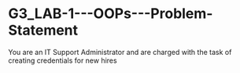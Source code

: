 # G3_LAB-1---OOPs---Problem-Statement
You are an IT Support Administrator and are charged with the task of creating credentials for new hires
